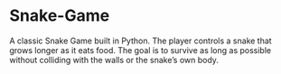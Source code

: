 # Snake-Game
A classic Snake Game built in Python. The player controls a snake that grows longer as it eats food. The goal is to survive as long as possible without colliding with the walls or the snake’s own body.
